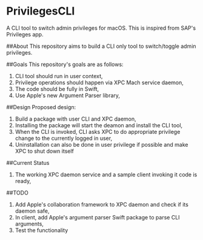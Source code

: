 # PrivilegesCLI
A CLI tool to switch admin privileges for macOS. This is inspired from SAP's Privileges app. 

##About
This repository aims to build a CLI only tool to switch/toggle admin privileges.

##Goals
This repository's goals are as follows:
1. CLI tool should run in user context,
2. Privilege operations should happen via XPC Mach service daemon,
3. The code should be fully in Swift,
4. Use Apple's new Argument Parser library,

##Design
Proposed design:
1. Build a package with user CLI and XPC daemon,
2. Installing the package will start the deamon and install the CLI tool,
3. When the CLI is invoked, CLI asks XPC to do appropriate privilege change to the currently 
logged in user,
4. Uninstallation can also be done in user privilege if possible and make XPC to shut down 
itself

##Current Status
1. The working XPC daemon service and a sample client invoking it code is ready,

##TODO
1. Add Apple's collaboration framework to XPC daemon and check if its daemon safe,
2. In client, add Apple's argument parser Swift package to parse CLI arguments,
3. Test the functionality
